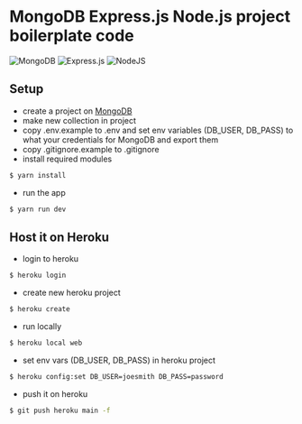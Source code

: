 #  MongoDB Express.js Node.js project boilerplate code

![MongoDB](https://img.shields.io/badge/MongoDB-%234ea94b.svg?style=for-the-badge&logo=mongodb&logoColor=white) ![Express.js](https://img.shields.io/badge/express.js-%23404d59.svg?style=for-the-badge&logo=express&logoColor=%2361DAFB) ![NodeJS](https://img.shields.io/badge/node.js-6DA55F?style=for-the-badge&logo=node.js&logoColor=white)

## Setup
- create a project on [MongoDB](https://cloud.mongodb.com/v2#/org/5ff9e330301abb0bd06f44f6/projects/create)
- make new collection in project
- copy .env.example to .env and set env variables (DB_USER, DB_PASS) to what your
  credentials for MongoDB and export them
- copy .gitignore.example to .gitignore
- install required modules
```bash
$ yarn install
```
- run the app
```bash
$ yarn run dev
```

## Host it on Heroku
- login to heroku
```bash
$ heroku login
```
- create new heroku project 
```bash
$ heroku create
```
- run locally
```bash
$ heroku local web
```
- set env vars (DB_USER, DB_PASS) in heroku project
```bash
$ heroku config:set DB_USER=joesmith DB_PASS=password
```
- push it on heroku 
```bash
$ git push heroku main -f
```
